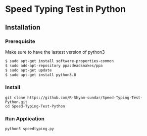 # Speed Typing Test in Python
## Installation
### Prerequisite
Make sure to have the lastest version of python3
```sh
$ sudo apt-get install software-properties-common
$ sudo add-apt-repository ppa:deadsnakes/ppa
$ sudo apt-get update
$ sudo apt-get install python3.8
```

### Install
```
git clone https://github.com/R-Shyam-sundar/Speed-Typing-Test-Python.git
cd Speed-Typing-Test-Python
```

### Run Application
```
python3 speedtyping.py
```
